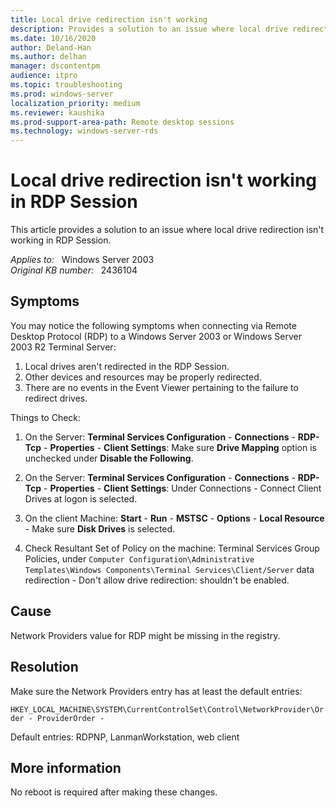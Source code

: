 ```yaml
---
title: Local drive redirection isn't working
description: Provides a solution to an issue where local drive redirection isn't working in RDP Session.
ms.date: 10/16/2020
author: Deland-Han 
ms.author: delhan
manager: dscontentpm
audience: itpro
ms.topic: troubleshooting
ms.prod: windows-server
localization_priority: medium
ms.reviewer: kaushika
ms.prod-support-area-path: Remote desktop sessions
ms.technology: windows-server-rds
--- 
```

# Local drive redirection isn't working in RDP Session

This article provides a solution to an issue where local drive redirection isn't working in RDP Session.

_Applies to:_ &nbsp; Windows Server 2003  
_Original KB number:_ &nbsp; 2436104

## Symptoms

You may notice the following symptoms when connecting via Remote Desktop Protocol (RDP) to a Windows Server 2003 or Windows Server 2003 R2 Terminal Server:

1. Local drives aren't redirected in the RDP Session.
2. Other devices and resources may be properly redirected.
3. There are no events in the Event Viewer pertaining to the failure to redirect drives.

Things to Check:

1. On the Server: **Terminal Services Configuration** - **Connections** - **RDP-Tcp** - **Properties** - **Client Settings**: Make sure **Drive Mapping** option is unchecked under **Disable the Following**.

2. On the Server: **Terminal Services Configuration** - **Connections** - **RDP-Tcp** - **Properties** - **Client Settings**: Under Connections - Connect Client Drives at logon  is selected.

3. On the client Machine: **Start** - **Run** - **MSTSC** - **Options** - **Local Resource** - Make sure **Disk Drives** is selected.

4. Check Resultant Set of Policy on the machine: Terminal Services Group Policies, under `Computer Configuration\Administrative Templates\Windows Components\Terminal Services\Client/Server` data redirection - Don't allow drive redirection: shouldn't be enabled.

## Cause

Network Providers value for RDP might be missing in the registry.

## Resolution

Make sure the Network Providers entry has at least the default entries:

`HKEY_LOCAL_MACHINE\SYSTEM\CurrentControlSet\Control\NetworkProvider\Order - ProviderOrder -`

Default entries: RDPNP, LanmanWorkstation, web client

## More information

No reboot is required after making these changes.
